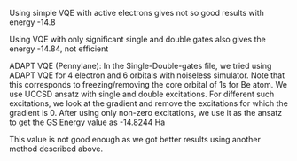Using simple VQE with active electrons gives not so good results with energy -14.8


Using VQE with only significant single and double gates also gives the energy -14.84, not efficient


ADAPT VQE (Pennylane): In the Single-Double-gates file, we tried using ADAPT VQE for 4 electron and 6 orbitals with noiseless simulator. Note that this corresponds to freezing/removing the core orbital of 1s for Be atom. We use UCCSD ansatz with single and double excitations. For different such excitations, we look at the gradient and remove the excitations for which the gradient is 0. After using only non-zero excitations, we use it as the ansatz to get the GS Energy value as -14.8244 Ha

This value is not good enough as we got better results using another method described above.

